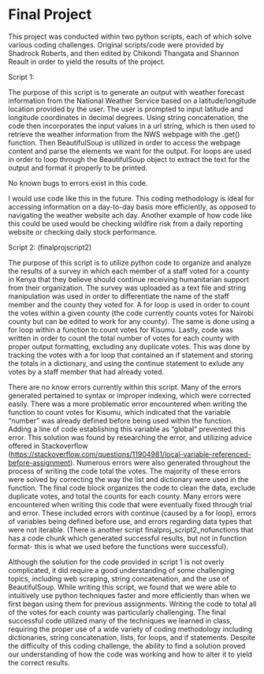 # Final Project
This project was conducted within two python scripts, each of which solve various coding challenges. Original scripts/code were provided by Shadrock Roberts, and then edited by Chikondi Thangata and Shannon Reault in order to yield the results of the project.

Script 1:

The purpose of this script is to generate an output with weather forecast information from the National Weather Service based on a latitude/longitude location provided by the user. The user is prompted to input latitude and longitude coordinates in decimal degrees. Using string concatenation, the code then incorporates the input values in a url string, which is then used to retrieve the weather information from the NWS webpage with the .get() function. Then BeautifulSoup is utilized in order to access the webpage content and parse the elements we want for the output. For loops are used in order to loop through the BeautifulSoup object to extract the text for the output and format it properly to be printed.

No known bugs to errors exist in this code.

I would use code like this in the future. This coding methodology is ideal for accessing information on a day-to-day basis more efficiently, as opposed to navigating the weather website ach day. Another example of how code like this could be used would be checking wildfire risk from a daily reporting website or checking daily stock performance.

Script 2: (finalprojscript2)

The purpose of this script is to utilize python code to organize and analyze the results of a survey in which each member of a staff voted for a county in Kenya that they believe should continue receiving humanitarian support from their organization. The survey was uploaded as a text file and string manipulation was used in order to differentiate the name of the staff member and the county they voted for. A for loop is used in order to count the votes within a given county (the code currently counts votes for Nairobi county but can be edited to work for any county). The same is done using a for loop within a function to count votes for Kisumu. Lastly, code was written in order to count the total number of votes for each county with proper output formatting, excluding any duplicate votes. This was done by tracking the votes with a for loop that contained an if statement and storing the totals in a dictionary, and using the continue statement to exlude any votes by a staff member that had already voted.

There are no know errors currently within this script. Many of the errors generated pertained to syntax or improper indexing, which were corrected easily. There was a more problematic error encountered when writing the function to count votes for Kisumu, which indicated that the variable “number” was already defined before being used within the function. Adding a line of code establishing this variable as “global” prevented this error. This solution was found by researching the error, and utilizing advice offered in Stackoverflow (https://stackoverflow.com/questions/11904981/local-variable-referenced-before-assignment). Numerous errors were also generated throughout the process of writing the code total the votes. The majority of these errors were solved by correcting the way the list and dictionary were used in the function. The final code block organizes the code to clean the data, exclude duplicate votes, and total the counts for each county. Many errors were encountered when writing this code that were eventually fixed through trial and error. These included errors with continue (caused by a for loop), errors of variables being defined before use, and errors regarding data types that were not iterable. (There is another script finalproj_script2_nofunctions that has a code chunk which generated successful results, but not in function format- this is what we used before the functions were successful).

Although the solution for the code provided in script 1 is not overly complicated, it did require a good understanding of some challenging topics, including web scraping, string concatenation, and the use of BeautifulSoup. While writing this script, we found that we were able to intuitively use python techniques faster and more efficiently than when we first began using them for previous assignments. Writing the code to total all of the votes for each county was particularly challenging. The final successful code utilized many of the techniques we learned in class, requiring the proper use of a wide variety of coding methodology including dictionaries, string concatenation, lists, for loops, and if statements. Despite the difficulty of this coding challenge, the ability to find a solution proved our understanding of how the code was working and how to alter it to yield the correct results.
